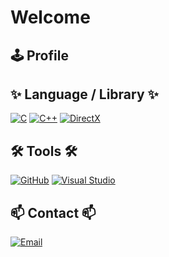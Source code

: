 # Welcome

## 🕹️ Profile

## ✨ Language / Library ✨

[![C](https://img.shields.io/badge/C++-00599C?style=flat&logo=c%2B%2B&logoColor=white)]()
[![C++](https://img.shields.io/badge/C++-00599C?style=flat&logo=c%2B%2B&logoColor=white)]()
[![DirectX](https://img.shields.io/badge/DirectX-0082C9?style=flat&logo=directx&logoColor=white)]()


## 🛠 Tools 🛠

[![GitHub](https://img.shields.io/badge/GitHub-181717?style=flat&logo=github&logoColor=white)]()
[![Visual Studio](https://img.shields.io/badge/Visual%20Studio-5C2D91?style=flat&logo=visual-studio&logoColor=white)]()

## 📫 Contact 📫

[![Email](https://img.shields.io/badge/Email-EA4335?style=flat&logo=gmail&logoColor=white)](dongjunlee314@gmail.com)
